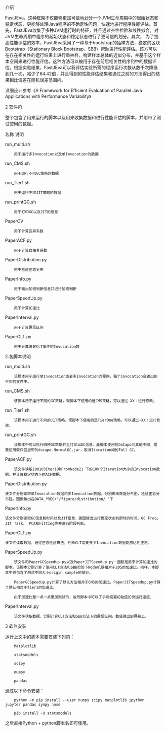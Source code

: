 介绍

FastJEva，这种框架不仅能够更加可信地划分一个JVM生命周期中的起始状态和稳定状态，更能够处理Java程序的不确定性问题，快速地进行程序性能评估。首先，FastJEva收集了多种JVM运行时的特征，并且通过齐性检验和线性拟合，对JVM生命周期中程序的起始状态和稳定状态进行了更可信的划分。其次， 为了提高性能评估的效率，FastJEva采用了一种基于bootstrap的抽样方法，稳定的区块Bootstrap（Stationary Block Bootstrap，SBB）帮助进行性能评估。该方可以在存在相关性的运行结果上进行重抽样，构建样本总体的近似分布，并基于这个样本空间来进行性能评估。这种方法可以被用于存在前后相关性的序列中的数据评估。根据实验结果，FastJEva可以将评估实验所需的程序运行次数从数千次降低到几十次，减少了64.42倍，并且得到的性能评估结果和通过之前的方法得出的结果相比偏差在随机误差范围内。

详细设计参考《A Framework for Efficient Evaluation of Parallel Java Applications with Performance Variability》

2 软件包

整个包含了用来运行的脚本以及用来收集数据和进行性能评估的脚本，并附带了测试使用的数据。

名称	说明

run_multi.sh

        用于运行多Invocation以及单Invocation的数据

run_CMS.sh
        
        用于运行不同GC策略的数据

run_Tier1.sh	

        用于运行不同JIT策略的数据

run_printGC.sh	

        用于打印GC以及JIT的信息

PaperCV	

        用于计算变异系数

PaperACF.py	
        
        用于计算自相关系数

PaperDistribution.py	

        用于检验正态分布

PaperInfo.py	

        用于输出阶段判断信息并进行阶段判断

PaperSpeedUp.py	

        用于计算加速比

PaperInterval.py	

        用于计算置信区间

PaperCLT.py	

        用于计算满足CLT条件的Invocation数


2.各脚本说明

run_multi.sh

        该脚本用于运行单Invocation或者多Invocation的程序，每个Invocation会输出到不同的文件中。

run_CMS.sh

        该脚本用于运行不同的GC策略，现脚本下使用的是CMS策略，可以通过-XX：进行修改。

run_Tier1.sh

        该脚本用于运行不同的JIT策略，现脚本下使用的是TierOne策略，可以通过-XX：进行修改。

run_printGC.sh

        该脚本中可以执行四种GC策略并且打印出GC信息。此脚本使用的DaCapo与其他不同，需要使用软件包里带的dacapo-NormalGC.jar，取消Iteration间的Full GC。

PaperACF.py

        该文件读取180103Iter10kFromNode21 下的10k个Iteration大小的Invocation数据，并计算稳定状态下的ACF数据。

PaperDistribution.py

	该文件分别读取单Invocation数据和多Invocation数据，分别画出数据分布图，检验正态分布性。图像输出在DATA_PREC+"/figure/distribution/ "下
        
PaperInfo.py

	该文件分别读取GC信息和时间以及JIT信息，画图输出进行稳定状态判断时的时间，GC Freq，JIT Task， PCA和Fitting等并进行阶段判断。
        
PaperCLT.py

	该文件读取数据，通过正态检验算法，判断CLT需要多少Invocation数据能够达到正态。
        
PaperSpeedUp.py

        该文件和PaperGCSpeedup.py以及PaperJITSpeedup.py一起都是用来计算加速比的脚本。该脚本分别计算了使用CLT方法和SBB检验下Node机器相对于205的加速比。同样，本脚本中也包含了测试不同大小origin sample的部分。

        PaperGCSpeedup.py计算了默认方法相对于CMS的加速比，PaperJITSpeedup.py计算了默认相对于Tier1的加速比。

        由于加速比是一点一点累加测试的，故而脚本中可以了手动设置初始值加快运行速度、

PaperInterval.py

        该文件读取数据，分别计算CLT方法和SBB方法下的置信区间。数值输出到屏幕上。


3 软件安装

运行上文中的脚本需要安装下列包：

        Matplotlib 

        statsmodels 

        scipy 

        numpy 

        pandas

通过以下命令安装：

        python -m pip install --user numpy scipy matplotlib ipython jupyter pandas sympy nose

        pip install -U statsmodels

之后直接Python + python脚本名即可使用。
